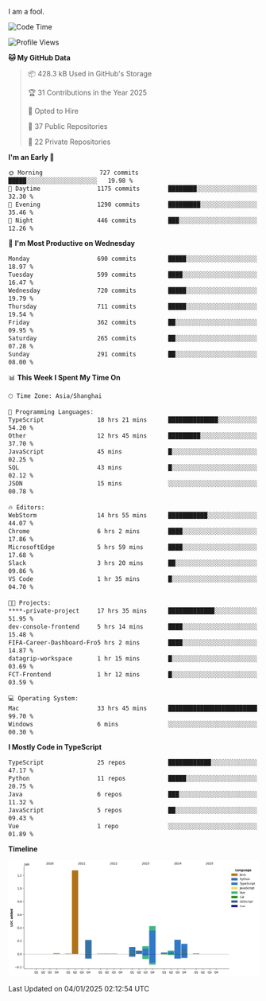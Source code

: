 I am a fool.

<!--START_SECTION:waka-->
![Code Time](http://img.shields.io/badge/Code%20Time-2%2C382%20hrs%2038%20mins-blue)

![Profile Views](http://img.shields.io/badge/Profile%20Views-0-blue)

**🐱 My GitHub Data** 

> 📦 428.3 kB Used in GitHub's Storage 
 > 
> 🏆 31 Contributions in the Year 2025
 > 
> 💼 Opted to Hire
 > 
> 📜 37 Public Repositories 
 > 
> 🔑 22 Private Repositories 
 > 
**I'm an Early 🐤** 

```text
🌞 Morning                727 commits         █████░░░░░░░░░░░░░░░░░░░░   19.98 % 
🌆 Daytime                1175 commits        ████████░░░░░░░░░░░░░░░░░   32.30 % 
🌃 Evening                1290 commits        █████████░░░░░░░░░░░░░░░░   35.46 % 
🌙 Night                  446 commits         ███░░░░░░░░░░░░░░░░░░░░░░   12.26 % 
```
📅 **I'm Most Productive on Wednesday** 

```text
Monday                   690 commits         █████░░░░░░░░░░░░░░░░░░░░   18.97 % 
Tuesday                  599 commits         ████░░░░░░░░░░░░░░░░░░░░░   16.47 % 
Wednesday                720 commits         █████░░░░░░░░░░░░░░░░░░░░   19.79 % 
Thursday                 711 commits         █████░░░░░░░░░░░░░░░░░░░░   19.54 % 
Friday                   362 commits         ██░░░░░░░░░░░░░░░░░░░░░░░   09.95 % 
Saturday                 265 commits         ██░░░░░░░░░░░░░░░░░░░░░░░   07.28 % 
Sunday                   291 commits         ██░░░░░░░░░░░░░░░░░░░░░░░   08.00 % 
```


📊 **This Week I Spent My Time On** 

```text
🕑︎ Time Zone: Asia/Shanghai

💬 Programming Languages: 
TypeScript               18 hrs 21 mins      ██████████████░░░░░░░░░░░   54.20 % 
Other                    12 hrs 45 mins      █████████░░░░░░░░░░░░░░░░   37.70 % 
JavaScript               45 mins             █░░░░░░░░░░░░░░░░░░░░░░░░   02.25 % 
SQL                      43 mins             █░░░░░░░░░░░░░░░░░░░░░░░░   02.12 % 
JSON                     15 mins             ░░░░░░░░░░░░░░░░░░░░░░░░░   00.78 % 

🔥 Editors: 
WebStorm                 14 hrs 55 mins      ███████████░░░░░░░░░░░░░░   44.07 % 
Chrome                   6 hrs 2 mins        ████░░░░░░░░░░░░░░░░░░░░░   17.86 % 
MicrosoftEdge            5 hrs 59 mins       ████░░░░░░░░░░░░░░░░░░░░░   17.68 % 
Slack                    3 hrs 20 mins       ██░░░░░░░░░░░░░░░░░░░░░░░   09.86 % 
VS Code                  1 hr 35 mins        █░░░░░░░░░░░░░░░░░░░░░░░░   04.70 % 

🐱‍💻 Projects: 
****-private-project     17 hrs 35 mins      █████████████░░░░░░░░░░░░   51.95 % 
dev-console-frontend     5 hrs 14 mins       ████░░░░░░░░░░░░░░░░░░░░░   15.48 % 
FIFA-Career-Dashboard-Fro5 hrs 2 mins        ████░░░░░░░░░░░░░░░░░░░░░   14.87 % 
datagrip-workspace       1 hr 15 mins        █░░░░░░░░░░░░░░░░░░░░░░░░   03.69 % 
FCT-Frontend             1 hr 12 mins        █░░░░░░░░░░░░░░░░░░░░░░░░   03.59 % 

💻 Operating System: 
Mac                      33 hrs 45 mins      █████████████████████████   99.70 % 
Windows                  6 mins              ░░░░░░░░░░░░░░░░░░░░░░░░░   00.30 % 
```

**I Mostly Code in TypeScript** 

```text
TypeScript               25 repos            ████████████░░░░░░░░░░░░░   47.17 % 
Python                   11 repos            █████░░░░░░░░░░░░░░░░░░░░   20.75 % 
Java                     6 repos             ███░░░░░░░░░░░░░░░░░░░░░░   11.32 % 
JavaScript               5 repos             ██░░░░░░░░░░░░░░░░░░░░░░░   09.43 % 
Vue                      1 repo              ░░░░░░░░░░░░░░░░░░░░░░░░░   01.89 % 
```



**Timeline**

![Lines of Code chart](https://raw.githubusercontent.com/VeejaLiu/VeejaLiu/master/assets/bar_graph.png)


 Last Updated on 04/01/2025 02:12:54 UTC
<!--END_SECTION:waka-->
